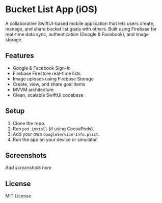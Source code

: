 # Bucket List App (iOS)

A collaborative SwiftUI-based mobile application that lets users create, manage, and share bucket list goals with others. Built using Firebase for real-time data sync, authentication (Google & Facebook), and image storage.

## Features
- Google & Facebook Sign-In
- Firebase Firestore real-time lists
- Image uploads using Firebase Storage
- Create, view, and share goal items
- MVVM architecture
- Clean, scalable SwiftUI codebase

## Setup
1. Clone the repo.
2. Run `pod install` (if using CocoaPods).
3. Add your own `GoogleService-Info.plist`.
4. Run the app on your device or simulator.

## Screenshots
_Add screenshots here_

## License
MIT License
